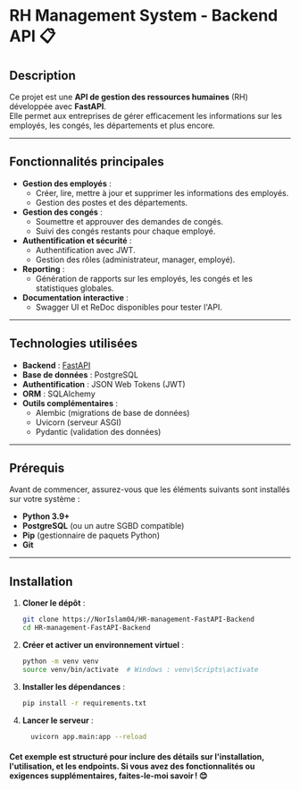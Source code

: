 # RH Management System - Backend API 📋

## Description

Ce projet est une **API de gestion des ressources humaines** (RH) développée avec **FastAPI**.  
Elle permet aux entreprises de gérer efficacement les informations sur les employés, les congés, les départements et plus encore.

---

## Fonctionnalités principales

- **Gestion des employés** :
  - Créer, lire, mettre à jour et supprimer les informations des employés.
  - Gestion des postes et des départements.
- **Gestion des congés** :
  - Soumettre et approuver des demandes de congés.
  - Suivi des congés restants pour chaque employé.
- **Authentification et sécurité** :
  - Authentification avec JWT.
  - Gestion des rôles (administrateur, manager, employé).
- **Reporting** :
  - Génération de rapports sur les employés, les congés et les statistiques globales.
- **Documentation interactive** :
  - Swagger UI et ReDoc disponibles pour tester l'API.

---

## Technologies utilisées

- **Backend** : [FastAPI](https://fastapi.tiangolo.com/)
- **Base de données** : PostgreSQL
- **Authentification** : JSON Web Tokens (JWT)
- **ORM** : SQLAlchemy
- **Outils complémentaires** :
  - Alembic (migrations de base de données)
  - Uvicorn (serveur ASGI)
  - Pydantic (validation des données)

---

## Prérequis

Avant de commencer, assurez-vous que les éléments suivants sont installés sur votre système :

- **Python 3.9+**
- **PostgreSQL** (ou un autre SGBD compatible)
- **Pip** (gestionnaire de paquets Python)
- **Git**

---

## Installation

1. **Cloner le dépôt** :

   ```bash
   git clone https://NorIslam04/HR-management-FastAPI-Backend
   cd HR-management-FastAPI-Backend
   
2. **Créer et activer un environnement virtuel** :

   ```bash
   python -m venv venv
   source venv/bin/activate  # Windows : venv\Scripts\activate
   ```

3. **Installer les dépendances** :

   ```bash
   pip install -r requirements.txt

4. **Lancer le serveur** :
   ```bash
     uvicorn app.main:app --reload
   ```


#### Cet exemple est structuré pour inclure des détails sur l'installation, l'utilisation, et les endpoints. Si vous avez des fonctionnalités ou exigences supplémentaires, faites-le-moi savoir ! 😊




   
